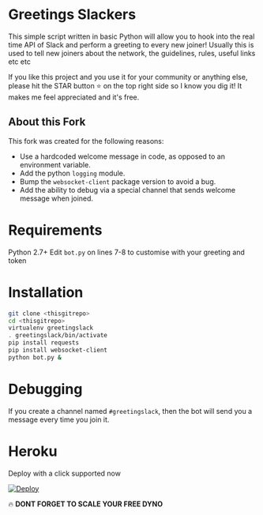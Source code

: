 # Greetings Slackers
This simple script written in basic Python will allow you to hook into the real time API of Slack and perform a greeting to every new joiner!
Usually this is used to tell new joiners about the network, the guidelines, rules, useful links etc etc

If you like this project and you use it for your community or anything else, please hit the STAR button ⭐️ on the top right side so I know you dig it! It makes me feel appreciated and it's free.

## About this Fork

This fork was created for the following reasons:

  * Use a hardcoded welcome message in code, as opposed to an
    environment variable.
  * Add the python `logging` module.
  * Bump the `websocket-client` package version to avoid a bug.
  * Add the ability to debug via a special channel that sends
    welcome message when joined.

# Requirements
Python 2.7+
Edit `bot.py` on lines 7-8 to customise with your greeting and token

# Installation
```bash
git clone <thisgitrepo>
cd <thisgitrepo>
virtualenv greetingslack
. greetingslack/bin/activate
pip install requests
pip install websocket-client
python bot.py &
```

# Debugging

If you create a channel named `#greetingslack`, then the bot will send
you a message every time you join it.

# Heroku
Deploy with a click supported now

[![Deploy](https://www.herokucdn.com/deploy/button.png)](https://heroku.com/deploy)

🔥 **DONT FORGET TO SCALE YOUR FREE DYNO**
